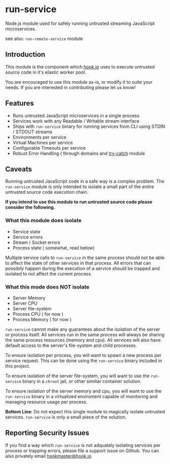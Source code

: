 # run-service

Node.js module used for safely running untrusted streaming JavaScript microservices.

see also: `run-remote-service` module

## Introduction

This module is the component which [hook.io](http://hook.io) uses to execute untrusted source code in it's elastic worker pool.

You are encouraged to use this module as-is, or modify it to suite your needs. If you are interested in contributing please let us know!

## Features

 - Runs untrusted JavaScript microservices in a single process
 - Services work with any Readable / Writable stream interface
 - Ships with `run-service` binary for running services from CLI using STDIN / STDOUT streams
 - Environments per service
 - Virtual Machines per service
 - Configurable Timeouts per service
 - Robust Error Handling ( through domains and [try-catch](https://github.com/CrabDude/trycatch) module


## Caveats

Running untrusted JavaScript code in a safe way is a complex problem. The `run-service` module is only intended to isolate a small part of the entire untrusted source code execution chain.

**If you intend to use this module to run untrusted source code please consider the following.**

### What this module does isolate
 - Service state
 - Service errors
 - Stream / Socket errors
 - Process state ( somewhat, read below)

Multiple service calls to `run-service` in the same process should not be able to affect the state of other services in that process. All errors that can possibily happen during the execution of a service should be trapped and isolated to not affect the current process.

### What this mode does **NOT** isolate
 - Server Memory
 - Server CPU
 - Server file-system
 - Process CPU ( for now )
 - Process Memory ( for now )

`run-service` cannot make any guarantees about the isolation of the server or process itself. All services run in the same process will always be sharing the same process resources (memory and cpu). All services will also have default access to the server's file-system and child processes.

To ensure isolation per process, you will want to spawn a new process per service request. This can be done using the `run-service` binary included in this project.

To ensure isolation of the server file-system, you will want to use the `run-service` binary in a `chroot` jail, or other similiar container solution.

To ensure isolation of the server memory and cpu, you will want to use the `run-service` binary in a virtualized enviroment capable of monitoring and managing resource usage per process.

**Bottom Line**: Do not expect this single module to magically isolate untrusted services. `run-service` is only a small piece of the solution. 

## Reporting Security Issues

If you find a way which `run-service` is not adquately isolating services per process or trapping errors, please file a support issue on Github. You can also privately email [hookmaster@hook.io](hookmaster@hook.io)
